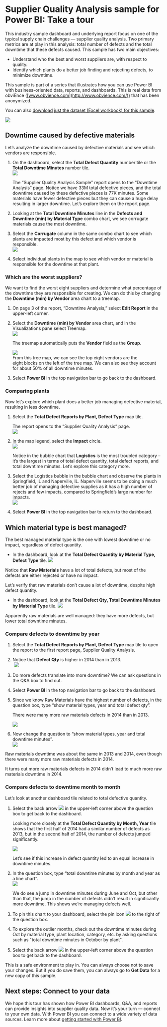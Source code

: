 ﻿<properties 
   pageTitle="Supplier Quality Analysis sample for Power BI: Take a tour"
   description="Supplier Quality Analysis sample for Power BI: Take a tour"
   services="powerbi" 
   documentationCenter="" 
   authors="jastru" 
   manager="mblythe" 
   editor=""
   tags=""/>
 
<tags
   ms.service="powerbi"
   ms.devlang="NA"
   ms.topic="article"
   ms.tgt_pltfrm="NA"
   ms.workload="powerbi"
   ms.date="10/16/2015"
   ms.author="jastru"/>

# Supplier Quality Analysis sample for Power BI: Take a tour  

This industry sample dashboard and underlying report focus on one of the typical supply chain challenges — supplier quality analysis. Two primary metrics are at play in this analysis: total number of defects and the total downtime that these defects caused. This sample has two main objectives:

-   Understand who the best and worst suppliers are, with respect to quality.
-   Identify which plants do a better job finding and rejecting defects, to minimize downtime.

This sample is part of a series that illustrates how you can use Power BI with business-oriented data, reports, and dashboards. This is real data from obviEnce ([www.obvience.com](http://www.obvience.com/)) that has been anonymized.

You can also [download just the dataset (Excel workbook) for this sample](http://go.microsoft.com/fwlink/?LinkId=528592).[](http://www.obvience.com/)

![](media/powerbi-sample-supplier-quality-analysis-take-a-tour/Supplier1.png)

## Downtime caused by defective materials  
Let’s analyze the downtime caused by defective materials and see which vendors are responsible.  

1.  On the dashboard, select the **Total Defect Quantity** number tile or the **Total Downtime Minutes** number tile.  
    ![](media/powerbi-sample-supplier-quality-analysis-take-a-tour/Supplier2.png)  
    
	The “Supplier Quality Analysis Sample” report opens to the “Downtime Analysis” page. Notice we have 33M total defective pieces, and the total downtime caused by these defective pieces is 77K minutes. Some materials have fewer defective pieces but they can cause a huge delay resulting in larger downtime. Let’s explore them on the report page.  
2.  Looking at the **Total Downtime Minutes** line in the **Defects and Downtime (min) by Material Type** combo chart, we see corrugate materials cause the most downtime.  

3.  Select the **Corrugate** column in the same combo chart to see which plants are impacted most by this defect and which vendor is responsible.  
    ![](media/powerbi-sample-supplier-quality-analysis-take-a-tour/Supplier3.png)  

4.  Select individual plants in the map to see which vendor or material is responsible for the downtime at that plant.

### Which are the worst suppliers?  
 We want to find the worst eight suppliers and determine what percentage of the downtime they are responsible for creating. We can do this by changing the **Downtime (min) by Vendor** area chart to a treemap.  

1.  On page 3 of the report, “Downtime Analysis,” select **Edit Report** in the upper-left corner.  

2.  Select the **Downtime (min) by Vendor** area chart, and in the Visualizations pane select Treemap.  
    ![](media/powerbi-sample-supplier-quality-analysis-take-a-tour/Supplier4.png)  

     The treemap automatically puts the **Vendor** field as the **Group**.  

     ![](media/powerbi-sample-supplier-quality-analysis-take-a-tour/Supplier5.png)  
    From this tree map, we can see the top eight vendors are the eight blocks on the left of the tree map. We can also see they account for about 50% of all downtime minutes.  

3.  Select **Power BI** in the top navigation bar to go back to the dashboard.

### Comparing plants  
Now let’s explore which plant does a better job managing defective material, resulting in less downtime.  

1.  Select the **Total Defect Reports by Plant, Defect Type** map tile.  
  
     The report opens to the “Supplier Quality Analysis” page.  
    ![](media/powerbi-sample-supplier-quality-analysis-take-a-tour/Supplier6.png)  

2.  In the map legend, select the **Impact** circle.  
     ![](media/powerbi-sample-supplier-quality-analysis-take-a-tour/Supplier7.png)  

     Notice in the bubble chart that **Logistics** is the most troubled category – it’s the largest in terms of total defect quantity, total defect reports, and total downtime minutes. Let’s explore this category more.  

3.  Select the Logistics bubble in the bubble chart and observe the plants in Springfield, IL and Naperville, IL. Naperville seems to be doing a much better job of managing defective supplies as it has a high number of rejects and few impacts, compared to Springfield’s large number for impacts.  
    ![](media/powerbi-sample-supplier-quality-analysis-take-a-tour/Supplier8.png)  

4.  Select **Power BI** in the top navigation bar to return to the dashboard.

## Which material type is best managed?  
The best managed material type is the one with lowest downtime or no impact, regardless of defect quantity.
-   In the dashboard, look at the **Total Defect Quantity by Material Type, Defect Type** tile.
    ![](media/powerbi-sample-supplier-quality-analysis-take-a-tour/Supplier9.png)

Notice that **Raw Materials** have a lot of total defects, but most of the defects are either rejected or have no impact.

Let’s verify that raw materials don’t cause a lot of downtime, despite high defect quantity.

-   In the dashboard, look at the **Total Defect Qty, Total Downtime Minutes by Material Type** tile.
    ![](media/powerbi-sample-supplier-quality-analysis-take-a-tour/Supplier10.png)

Apparently raw materials are well managed: they have more defects, but lower total downtime minutes.

### Compare defects to downtime by year   
1.  Select the **Total Defect Reports by Plant, Defect Type** map tile to open the report to the first report page, Supplier Quality Analysis.

2.  Notice that **Defect Qty** is higher in 2014 than in 2013.  
     ![](media/powerbi-sample-supplier-quality-analysis-take-a-tour/Supplier11.png)  

3.  Do more defects translate into more downtime? We can ask questions in the Q&A box to find out.  

4.  Select **Power BI** in the top navigation bar to go back to the dashboard.  

5.  Since we know Raw Materials have the highest number of defects, in the question box, type “show material types, year and total defect qty”.  

     There were many more raw materials defects in 2014 than in 2013.  

     ![](media/powerbi-sample-supplier-quality-analysis-take-a-tour/Supplier12.png)  

6.  Now change the question to “show material types, year and total downtime minutes”.  
    ![](media/powerbi-sample-supplier-quality-analysis-take-a-tour/Supplier13.png)

Raw materials downtime was about the same in 2013 and 2014, even though there were many more raw materials defects in 2014.

It turns out more raw materials defects in 2014 didn’t lead to much more raw materials downtime in 2014.

### Compare defects to downtime month to month  
Let’s look at another dashboard tile related to total defective quantity.  

1.  Select the back arrow ![](media/powerbi-sample-supplier-quality-analysis-take-a-tour/backarrow.png) in the upper-left corner above the question box to get back to the dashboard.  

     Looking more closely at the **Total Defect Quantity by Month, Year** tile shows that the first half of 2014 had a similar number of defects as 2013, but in the second half of 2014, the number of defects jumped significantly.  

     ![](media/powerbi-sample-supplier-quality-analysis-take-a-tour/Supplier14.png)  

     Let’s see if this increase in defect quantity led to an equal increase in downtime minutes.  

2.  In the question box, type “total downtime minutes by month and year as a line chart”.  
    ![](media/powerbi-sample-supplier-quality-analysis-take-a-tour/Supplier15.png)
     
	We do see a jump in downtime minutes during June and Oct, but other than that, the jump in the number of defects didn’t result in significantly more downtime. This shows we’re managing defects well.  

3.  To pin this chart to your dashboard, select the pin icon ![](media/powerbi-sample-supplier-quality-analysis-take-a-tour/pin.png) to the right of the question box.  

4.  To explore the outlier months, check out the downtime minutes during Oct by material type, plant location, category, etc. by asking questions such as "total downtime minutes in October by plant".    

5.  Select the back arrow ![](media/powerbi-sample-supplier-quality-analysis-take-a-tour/backarrow.png) in the upper-left corner above the question box to get back to the dashboard.

This is a safe environment to play in. You can always choose not to save your changes. But if you do save them, you can always go to **Get Data** for a new copy of this sample.

## Next steps: Connect to your data  
We hope this tour has shown how Power BI dashboards, Q&A, and reports can provide insights into supplier quality data. Now it’s your turn — connect to your own data. With Power BI you can connect to a wide variety of data sources. Learn more about [getting started with Power BI](https://support.office.com/article/Get-Started-with-Power-BI-Preview-0f0237e2-f74f-49ab-82ea-1990c3c3deb8).